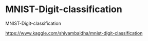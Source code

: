 # MNIST-Digit-classification
MNIST-Digit-classification

https://www.kaggle.com/shivambaldha/mnist-digit-classification
